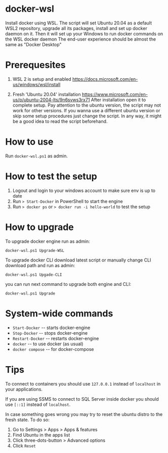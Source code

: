 # docker-wsl

Install docker using WSL. The script will set Ubuntu 20.04 as a default WSL2 repository,
upgrade all its packages, install and set up docker daemon on it.
Then it will set up your Windows to run docker commands on the WSL docker daemon
The end-user experience should be almost the same as "Docker Desktop" 

# Prerequesites

1.  WSL 2 is setup and enabled 
    https://docs.microsoft.com/en-us/windows/wsl/install

2.  Fresh 'Ubuntu 20.04' installation 
    https://www.microsoft.com/en-us/p/ubuntu-2004-lts/9n6svws3rx71
    After installation open it to complete setup.
    Pay attention to the ubuntu version, the script may not work for other versions.
    If you wanna use a different ubuntu version or skip some setup procedures 
    just change the script. In any way, it might be a good idea to read the
    script beforehand.

# How to use

Run `docker-wsl.ps1` as admin.

# How to test the setup

1.  Logout and login to your windows account to make sure env is up to date
2.  Run `> Start-Docker` in PowerShell to start the engine
3.  Run `> docker ps` or `> docker run -i hello-world` to test the setup

# How to upgrade

To upgrade docker engine run as admin:
```
docker-wsl.ps1 Upgrade-WSL
```

To upgrade docker CLI download latest script or manually change CLI download path and run as admin:
```
docker-wsl.ps1 Upgade-CLI
```

you can run next command to upgrade both engine and CLI:
```
docker-wsl.ps1 Upgrade
```

# System-wide commands

*	`Start-Docker`	-- starts docker-engine
*	`Stop-Docker`	-- stops docker-engine
*	`Restart-Docker`	-- restarts docker-engine
*	`docker`	-- to use docker (as usual)
*	`docker compose`	-- for docker-compose


# Tips

To connect to containers you should use `127.0.0.1` instead of `localhost` in 
your applications.

If you are using SSMS to connect to SQL Server inside docker you should use 
`[::1]` instead of `localhost`.

In case something goes wrong you may try to reset the ubuntu distro to the 
fresh state. To do so: 

1. Go to Settings > Apps > Apps & features
2. Find Ubuntu in the apps list
3. Click three-dots-button > Advanced options
4. Click `Reset`
